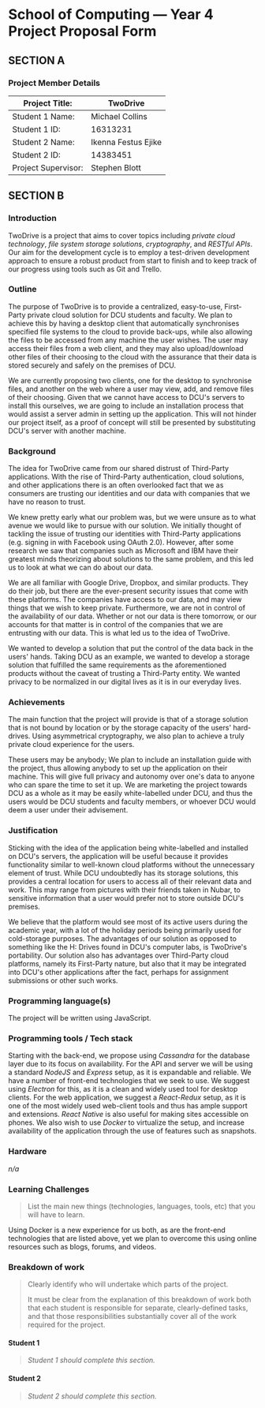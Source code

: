 # School of Computing &mdash; Year 4 Project Proposal Form



## SECTION A

### Project Member Details

| Project Title:      | TwoDrive            |
| ------------------- | ------------------- |
| Student 1 Name:     | Michael Collins     |
| Student 1 ID:       | 16313231            |
| Student 2 Name:     | Ikenna Festus Ejike |
| Student 2 ID:       | 14383451            |
| Project Supervisor: | Stephen Blott       |



## SECTION B



### Introduction

TwoDrive is a project that aims to cover topics including *private cloud technology*, *file system storage solutions*, *cryptography*, and *RESTful APIs*. Our aim for the development cycle is to employ a test-driven development approach to ensure a robust product from start to finish and to keep track of our progress using tools such as Git and Trello.

### Outline

The purpose of TwoDrive is to provide a centralized, easy-to-use, First-Party private cloud solution for DCU students and faculty. We plan to achieve this by having a desktop client that automatically synchronises specified file systems to the cloud to provide back-ups, while also allowing the files to be accessed from any machine the user wishes. The user may access their files from a web client, and they may also upload/download other files of their choosing to the cloud with the assurance that their data is stored securely and safely on the premises of DCU.

We are currently proposing two clients, one for the desktop to synchronise files, and another on the web where a user may view, add, and remove files of their choosing. Given that we cannot have access to DCU's servers to install this ourselves, we are going to include an installation process that would assist a server admin in setting up the application. This will not hinder our project itself, as a proof of concept will still be presented by substituting DCU's server with another machine.

### Background

The idea for TwoDrive came from our shared distrust of Third-Party applications. With the rise of Third-Party authentication, cloud solutions, and other applications there is an often overlooked fact that we as consumers are trusting our identities and our data with companies that we have no reason to trust.

We knew pretty early what our problem was, but we were unsure as to what avenue we would like to pursue with our solution. We initially thought of tackling the issue of trusting our identities with Third-Party applications (e.g. signing in with Facebook using OAuth 2.0). However, after some research we saw that companies such as Microsoft and IBM have their greatest minds theorizing about solutions to the same problem, and this led us to look at what we can do about our data.

We are all familiar with Google Drive, Dropbox, and similar products. They do their job, but there are the ever-present security issues that come with these platforms. The companies have access to our data, and may view things that we wish to keep private. Furthermore, we are not in control of the availability of our data. Whether or not our data is there tomorrow, or our accounts for that matter is in control of the companies that we are entrusting with our data. This is what led us to the idea of TwoDrive.

We wanted to develop a solution that put the control of the data back in the users' hands. Taking DCU as an example, we wanted to develop a storage solution that fulfilled the same requirements as the aforementioned products without the caveat of trusting a Third-Party entity. We wanted privacy to be normalized in our digital lives as it is in our everyday lives.

### Achievements

The main function that the project will provide is that of a storage solution that is not bound by location or by the storage capacity of the users' hard-drives. Using asymmetrical cryptography, we also plan to achieve a truly private cloud experience for the users.

These users may be anybody; We plan to include an installation guide with the project, thus allowing anybody to set up the application on their machine. This will give full privacy and autonomy over one's data to anyone who can spare the time to set it up. We are marketing the project towards DCU as a whole as it may be easily white-labelled under DCU, and thus the users would be DCU students and faculty members, or whoever DCU would deem a user under their advisement.

### Justification

Sticking with the idea of the application being white-labelled and installed on DCU's servers, the application will be useful because it provides functionality similar to well-known cloud platforms without the unnecessary element of trust. While DCU undoubtedly has its storage solutions, this provides a central location for users to access all of their relevant data and work. This may range from pictures with their friends taken in Nubar, to sensitive information that a user would prefer not to store outside DCU's premises.

We believe that the platform would see most of its active users during the academic year, with a lot of the holiday periods being primarily used for cold-storage purposes. The advantages of our solution as opposed to something like the H: Drives found in DCU's computer labs, is TwoDrive's portability. Our solution also has advantages over Third-Party cloud platforms, namely its First-Party nature, but also that it may be integrated into DCU's other applications after the fact, perhaps for assignment submissions or other such works.

### Programming language(s)

The project will be written using JavaScript.

### Programming tools / Tech stack

Starting with the back-end, we propose using _Cassandra_ for the database layer due to its focus on availability. For the API and server we will be using a standard _NodeJS_ and _Express_ setup, as it is expandable and reliable. We have a number of front-end technologies that we seek to use. We suggest using _Electron_ for this, as it is a clean and widely used tool for desktop clients. For the web application, we suggest a _React-Redux_ setup, as it is one of the most widely used web-client tools and thus has ample support and extensions. _React Native_ is also useful for making sites accessible on phones. We also wish to use _Docker_ to virtualize the setup, and increase availability of the application through the use of features such as snapshots.

### Hardware

_n/a_

### Learning Challenges

> List the main new things (technologies, languages, tools, etc) that you will have to learn.

Using Docker is a new experience for us both, as are the front-end technologies that are listed above, yet we plan to overcome this using online resources such as blogs, forums, and videos.

### Breakdown of work

> Clearly identify who will undertake which parts of the project.
>
> It must be clear from the explanation of this breakdown of work both that each student is responsible for separate, clearly-defined tasks, and that those responsibilities substantially cover all of the work required for the project.

#### Student 1

> *Student 1 should complete this section.*

#### Student 2

> *Student 2 should complete this section.*

